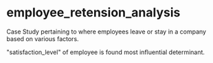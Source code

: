 # employee_retension_analysis
Case Study pertaining to where employees leave or stay in a company based on various factors.

"satisfaction_level" of employee is found most influential determinant.
